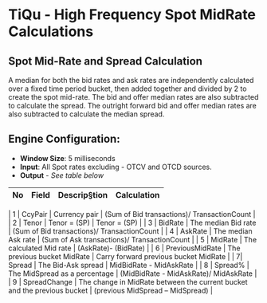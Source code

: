 # TiQu - High Frequency Spot MidRate Calculations

## Spot Mid-Rate and Spread Calculation
A median for both the bid rates and ask rates are independently calculated over a fixed time period bucket, then added together and divided by 2 to create the spot mid-rate. The bid and offer median rates are also subtracted to calculate the spread. The outright forward bid and offer median rates are also subtracted to calculate the median spread.

## Engine Configuration:

* **Window Size**: 5 milliseconds
* **Input**: All Spot rates excluding - OTCV and OTCD sources.
* **Output** - _See table below_

| No | Field | Descrip§tion | Calculation |
| -- | -- | -- | -- |

| 1 | CcyPair | Currency pair | (Sum of Bid transactions)/ TransactionCount |
| 2 | Tenor | Tenor = (SP) | Tenor = (SP) |
| 3 | BidRate | The median Bid rate | (Sum of Bid transactions)/ TransactionCount |
| 4 | AskRate | The median Ask rate | (Sum of Ask transactions)/ TransactionCount | 
| 5 | MidRate | The calculated Mid rate | (AskRate)- (BidRate) | 
| 6 | PreviousMidRate | The previous bucket MidRate | Carry forward previous bucket MidRate | 
| 7| Spread | The Bid-Ask spread | MidBidRate - MidAskRate | 
| 8 | Spread% | The MidSpread as a percentage | (MidBidRate - MidAskRate)/ MidAskRate | 
| 9 | SpreadChange | The change in MidRate between the current bucket and the previous bucket | (previous MidSpread – MidSpread) | 

